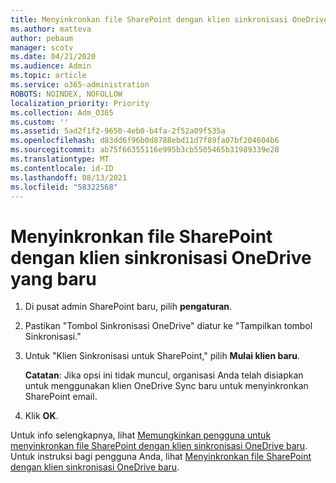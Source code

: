 ```yaml
---
title: Menyinkronkan file SharePoint dengan klien sinkronisasi OneDrive yang baru
ms.author: matteva
author: pebaum
manager: scotv
ms.date: 04/21/2020
ms.audience: Admin
ms.topic: article
ms.service: o365-administration
ROBOTS: NOINDEX, NOFOLLOW
localization_priority: Priority
ms.collection: Adm_O365
ms.custom: ''
ms.assetid: 5ad2f1f2-9650-4eb0-b4fa-2f52a09f535a
ms.openlocfilehash: d83dd6f96b0d8788ebd11d7f89fa07bf204604b6
ms.sourcegitcommit: ab75f66355116e995b3cb5505465b31989339e28
ms.translationtype: MT
ms.contentlocale: id-ID
ms.lasthandoff: 08/13/2021
ms.locfileid: "58322568"
---
```

# <a name="sync-sharepoint-files-with-the-new-onedrive-sync-client"></a>Menyinkronkan file SharePoint dengan klien sinkronisasi OneDrive yang baru

1. Di pusat admin SharePoint baru, pilih **pengaturan**.
    
2. Pastikan "Tombol Sinkronisasi OneDrive" diatur ke "Tampilkan tombol Sinkronisasi." 
    
3. Untuk "Klien Sinkronisasi untuk SharePoint," pilih **Mulai klien baru**.
    
    **Catatan**: Jika opsi ini tidak muncul, organisasi Anda telah disiapkan untuk menggunakan klien OneDrive Sync baru untuk menyinkronkan SharePoint email. 
  
4. Klik **OK**.
    
Untuk info selengkapnya, lihat [Memungkinkan pengguna untuk menyinkronkan file SharePoint dengan klien sinkronisasi OneDrive baru](https://go.microsoft.com/fwlink/?linkid=866433). Untuk instruksi bagi pengguna Anda, lihat [Menyinkronkan file SharePoint dengan klien sinkronisasi OneDrive baru](https://go.microsoft.com/fwlink/?linkid=866427).
  

